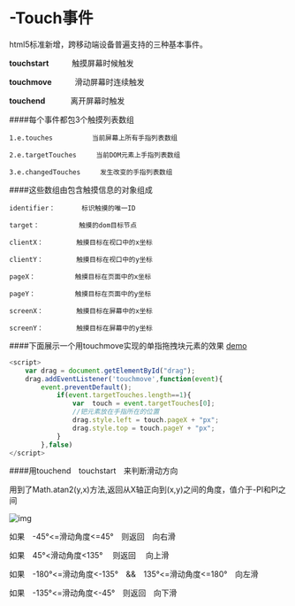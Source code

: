 # -Touch事件
html5标准新增，跨移动端设备普遍支持的三种基本事件。

  <b>touchstart</b>　　　触摸屏幕时候触发</br>
  
  <b>touchmove</b>　　　滑动屏幕时连续触发</br>
  
  <b>touchend</b>　　　 离开屏幕时触发</br>
  
####每个事件都包3个触摸列表数组

    1.e.touches　　　　　　当前屏幕上所有手指列表数组
    
    2.e.targetTouches　　　当前DOM元素上手指列表数组
    
    3.e.changedTouches　　　发生改变的手指列表数组
    
####这些数组由包含触摸信息的对象组成
    
    identifier：　　　　标识触摸的唯一ID
    
    target：　　　　　　触摸的dom目标节点
    
    clientX：　　　　　触摸目标在视口中的x坐标
    
    clientY：　　　　　触摸目标在视口中的y坐标
    
    pageX：　　　　　　触摸目标在页面中的x坐标
    
    pageY：　　　　　　触摸目标在页面中的y坐标
    
    screenX：　　　　　触摸目标在屏幕中的x坐标
    
    screenY：　　　　　触摸目标在屏幕中的y坐标
    
####下面展示一个用touchmove实现的单指拖拽块元素的效果 [demo](https://herohql521.github.io/HTML5-Touch-Events/drag.html)

```javascript
<script>
	var drag = document.getElementById("drag");
	drag.addEventListener('touchmove',function(event){
		event.preventDefault();
			if(event.targetTouches.length==1){
				var  touch = event.targetTouches[0];
				//钯元素放在手指所在的位置
				drag.style.left = touch.pageX + "px";
				drag.style.top = touch.pageY + "px";
			}
		},false)
</script>
```

####用touchend　touchstart　来判断滑动方向

  用到了Math.atan2(y,x)方法,返回从X轴正向到(x,y)之间的角度，值介于-PI和PI之间
  
  
  ![img](https://herohql521.github.io/HTML5-Touch-Events/atan2-.jpg)
  
  如果　-45°<=滑动角度<=45°　则返回　向右滑
  
  如果　45°<滑动角度<135° 　则返回 　向上滑
  
  如果　-180°<=滑动角度<-135°　&&　135°<=滑动角度<=180°　向左滑
  
  如果　-135°<=滑动角度<-45°　则返回　向下滑
  
 


    
    
    
  
  
